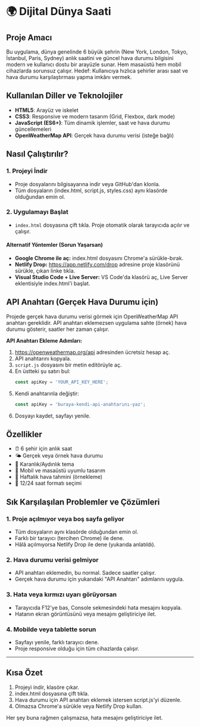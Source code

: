 

# 🌍 Dijital Dünya Saati

## Proje Amacı
Bu uygulama, dünya genelinde 6 büyük şehrin (New York, London, Tokyo, İstanbul, Paris, Sydney) anlık saatini ve güncel hava durumu bilgisini modern ve kullanıcı dostu bir arayüzle sunar. Hem masaüstü hem mobil cihazlarda sorunsuz çalışır. Hedef: Kullanıcıya hızlıca şehirler arası saat ve hava durumu karşılaştırması yapma imkânı vermek.

## Kullanılan Diller ve Teknolojiler
- **HTML5**: Arayüz ve iskelet
- **CSS3**: Responsive ve modern tasarım (Grid, Flexbox, dark mode)
- **JavaScript (ES6+)**: Tüm dinamik işlemler, saat ve hava durumu güncellemeleri
- **OpenWeatherMap API**: Gerçek hava durumu verisi (isteğe bağlı)

## Nasıl Çalıştırılır?
### 1. Projeyi İndir
- Proje dosyalarını bilgisayarına indir veya GitHub'dan klonla.
- Tüm dosyaların (index.html, script.js, styles.css) aynı klasörde olduğundan emin ol.

### 2. Uygulamayı Başlat
- `index.html` dosyasına çift tıkla. Proje otomatik olarak tarayıcıda açılır ve çalışır.

#### Alternatif Yöntemler (Sorun Yaşarsan)
- **Google Chrome ile aç:** index.html dosyasını Chrome'a sürükle-bırak.
- **Netlify Drop:** https://app.netlify.com/drop adresine proje klasörünü sürükle, çıkan linke tıkla.
- **Visual Studio Code + Live Server:** VS Code'da klasörü aç, Live Server eklentisiyle index.html'i başlat.

## API Anahtarı (Gerçek Hava Durumu için)
Projede gerçek hava durumu verisi görmek için OpenWeatherMap API anahtarı gereklidir. API anahtarı eklemezsen uygulama sahte (örnek) hava durumu gösterir, saatler her zaman çalışır.

**API Anahtarı Ekleme Adımları:**
1. https://openweathermap.org/api adresinden ücretsiz hesap aç.
2. API anahtarını kopyala.
3. `script.js` dosyasını bir metin editörüyle aç.
4. En üstteki şu satırı bul:
   ```javascript
   const apiKey = 'YOUR_API_KEY_HERE';
   ```
5. Kendi anahtarınla değiştir:
   ```javascript
   const apiKey = 'buraya-kendi-api-anahtarını-yaz';
   ```
6. Dosyayı kaydet, sayfayı yenile.

## Özellikler
- ⏰ 6 şehir için anlık saat
- 🌤️ Gerçek veya örnek hava durumu
- 🌙 Karanlık/Aydınlık tema
- 📱 Mobil ve masaüstü uyumlu tasarım
- 📅 Haftalık hava tahmini (örnekleme)
- 🔄 12/24 saat formatı seçimi

## Sık Karşılaşılan Problemler ve Çözümleri

### 1. Proje açılmıyor veya boş sayfa geliyor
- Tüm dosyaların aynı klasörde olduğundan emin ol.
- Farklı bir tarayıcı (tercihen Chrome) ile dene.
- Hâlâ açılmıyorsa Netlify Drop ile dene (yukarıda anlatıldı).

### 2. Hava durumu verisi gelmiyor
- API anahtarı eklemedin, bu normal. Sadece saatler çalışır.
- Gerçek hava durumu için yukarıdaki "API Anahtarı" adımlarını uygula.

### 3. Hata veya kırmızı uyarı görüyorsan
- Tarayıcıda F12'ye bas, Console sekmesindeki hata mesajını kopyala.
- Hatanın ekran görüntüsünü veya mesajını geliştiriciye ilet.

### 4. Mobilde veya tablette sorun
- Sayfayı yenile, farklı tarayıcı dene.
- Proje responsive olduğu için tüm cihazlarda çalışır.

---

## Kısa Özet
1. Projeyi indir, klasöre çıkar.
2. index.html dosyasına çift tıkla.
3. Hava durumu için API anahtarı eklemek istersen script.js'yi düzenle.
4. Olmazsa Chrome'a sürükle veya Netlify Drop kullan.

Her şey buna rağmen çalışmazsa, hata mesajını geliştiriciye ilet.

